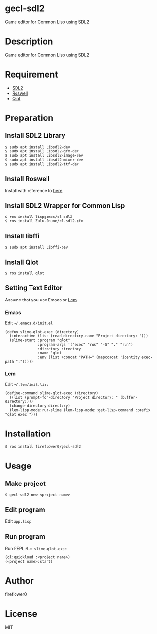 # gecl-sdl2

Game editor for Common Lisp using SDL2

# Description

Game editor for Common Lisp using SDL2

# Requirement

* [SDL2](https://www.libsdl.org/download-2.0.php)
* [Roswell](https://github.com/roswell/roswell)
* [Qlot](https://github.com/fukamachi/qlot)

# Preparation

## Install SDL2 Library

```
$ sudo apt install libsdl2-dev
$ sudo apt install libsdl2-gfx-dev
$ sudo apt install libsdl2-image-dev
$ sudo apt install libsdl2-mixer-dev
$ sudo apt install libsdl2-ttf-dev
```

## Install Roswell

Install with reference to [here](https://github.com/roswell/roswell#installation-dependency--usage)

## Install SDL2 Wrapper for Common Lisp

```
$ ros install lispgames/cl-sdl2
$ ros install Zulu-Inuoe/cl-sdl2-gfx
```

## Install libffi

```
$ sudo apt install libffi-dev
```

## Install Qlot

```
$ ros install qlot
```

## Setting Text Editor

Assume that you use Emacs or [Lem](https://github.com/cxxxr/lem)

### Emacs

Edit `~/.emacs.d/init.el`

```
(defun slime-qlot-exec (directory)
  (interactive (list (read-directory-name "Project directory: ")))
  (slime-start :program "qlot"
               :program-args '("exec" "ros" "-S" "." "run")
               :directory directory
               :name 'qlot
               :env (list (concat "PATH=" (mapconcat 'identity exec-path ":")))))
```

### Lem

Edit `~/.lem/init.lisp`

```
(define-command slime-qlot-exec (directory)
  ((list (prompt-for-directory "Project directory: " (buffer-directory))))
  (change-directory directory)
  (lem-lisp-mode:run-slime (lem-lisp-mode::get-lisp-command :prefix "qlot exec ")))
```

# Installation

```
$ ros install fireflower0/gecl-sdl2
```

# Usage

## Make project

```
$ gecl-sdl2 new <project name>
```

## Edit program

Edit `app.lisp`

## Run program

Run REPL `M-x slime-qlot-exec`

```
(ql:quickload :<project name>)
(<project name>:start)
```

# Author

fireflower0

# License

MIT
